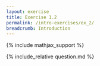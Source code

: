 ```yaml
---
layout: exercise
title: Exercise 1.2
permalink: /intro-exercises/ex_2/
breadcrumb: Introduction
---
```


{% include mathjax_support %}

<div><i class="arrow-up loader" data-chapter="intro-exercises" data-exercise="ex_2" data-rating="0"></i></div>
{% include_relative question.md %}
